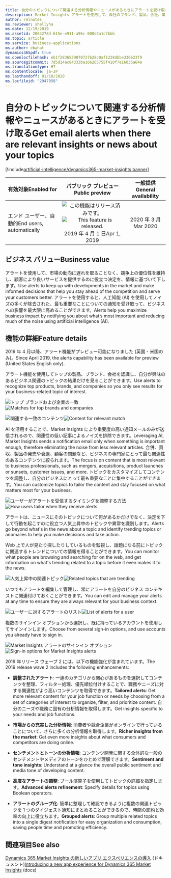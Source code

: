 ```yaml
---
title: 自分のトピックについて関連する分析情報やニュースがあるときにアラートを受け取る
description: Market Insights アラートを使用して、自社のブランド、製品、会社、業界についての顧客や競合企業による Web 上での発言を追跡します。 毎日または毎週受け取るメールで、特定のトピックに関連した最も重要な出来事を数分で把握します。
author: relnotes
ms.reviewer: shellyha
ms.date: 12/19/2019
ms.assetid: 2064278d-615e-e911-a96c-000d3a1c7bbb
ms.topic: article
ms.service: business-applications
ms.author: ebahat
dynamics365pdf: true
ms.openlocfilehash: eb1f2836539870727b28c0af1228dbbe336623f9
ms.sourcegitcommit: 7d5d14ac84333ba166265755f410f7e16035a64e
ms.translationtype: HT
ms.contentlocale: ja-JP
ms.lasthandoff: 01/10/2020
ms.locfileid: "2947958"
---
```

# <a name="get-email-alerts-when-there-are-relevant-insights-or-news-about-your-topics"></a><span data-ttu-id="1b914-104">自分のトピックについて関連する分析情報やニュースがあるときにアラートを受け取る</span><span class="sxs-lookup"><span data-stu-id="1b914-104">Get email alerts when there are relevant insights or news about your topics</span></span>
[!include[artificial-intelligence/dynamics365-market-insights banner](../includes/artificial-intelligence/dynamics365-market-insights.md)]

| <span data-ttu-id="1b914-105">有効対象</span><span class="sxs-lookup"><span data-stu-id="1b914-105">Enabled for</span></span>    |  <span data-ttu-id="1b914-106">パブリック プレビュー</span><span class="sxs-lookup"><span data-stu-id="1b914-106">Public preview</span></span> | <span data-ttu-id="1b914-107">一般提供</span><span class="sxs-lookup"><span data-stu-id="1b914-107">General availability</span></span> | 
| ---------- | :----------: |:----------: |
|<span data-ttu-id="1b914-108">エンド ユーザー、自動的</span><span class="sxs-lookup"><span data-stu-id="1b914-108">End users, automatically</span></span>|<span data-ttu-id="1b914-109">![この機能はリリース済みです。](/dynamics365-release-plan/media/green-checkmark.png "この機能はリリース済みです。")</span><span class="sxs-lookup"><span data-stu-id="1b914-109">![This feature is released.](/dynamics365-release-plan/media/green-checkmark.png "This feature is released.")</span></span> <span data-ttu-id="1b914-110">2019 年 4 月 1 日</span><span class="sxs-lookup"><span data-stu-id="1b914-110">Apr 1, 2019</span></span>| <span data-ttu-id="1b914-111">2020 年 3 月</span><span class="sxs-lookup"><span data-stu-id="1b914-111">Mar 2020</span></span>|


## <a name="business-value"></a><span data-ttu-id="1b914-112">ビジネス バリュー</span><span class="sxs-lookup"><span data-stu-id="1b914-112">Business value</span></span>
<!-- bv start -->
<span data-ttu-id="1b914-113">アラートを使用して、市場の動向に遅れを取ることなく、競争上の優位性を維持し、顧客により良いサービスを提供するのに役立つ決定を、情報に基づいて下します。</span><span class="sxs-lookup"><span data-stu-id="1b914-113">Use alerts to keep up with developments in the market and make informed decisions that help you stay ahead of the competition and serve your customers better.</span></span> <span data-ttu-id="1b914-114">アラートを使用すると、人工知能 (AI) を使用してノイズの多くが除去された、最も重要なことについての通知を受け取って、ビジネスへの影響を最大限に高めることができます。</span><span class="sxs-lookup"><span data-stu-id="1b914-114">Alerts help you maximize business impact by notifying you about what’s most important and reducing much of the noise using artificial intelligence (AI).</span></span>
<!-- bv end -->



## <a name="feature-details"></a><span data-ttu-id="1b914-115">機能の詳細</span><span class="sxs-lookup"><span data-stu-id="1b914-115">Feature details</span></span>
<!--feature detail start -->
<span data-ttu-id="1b914-116">2019 年 4 月以降、アラート機能がプレビュー可能になりました (英国 - 米国のみ)。</span><span class="sxs-lookup"><span data-stu-id="1b914-116">Since April 2019, the alerts capability has been available for preview (United States English only).</span></span>

<span data-ttu-id="1b914-117">アラート機能を使用してトップの製品、ブランド、会社を認識し、自分が興味のあるビジネス関連のトピックの結果だけを見ることができます。</span><span class="sxs-lookup"><span data-stu-id="1b914-117">Use alerts to recognize top products, brands, and companies so you only see results for your business-related topic of interest.</span></span> 

<span data-ttu-id="1b914-118">![トップ ブランドおよび企業の一致](media/alerts-1.png "トップ ブランドおよび企業の一致")</span><span class="sxs-lookup"><span data-stu-id="1b914-118">![Matches for top brands and companies](media/alerts-1.png "Matches for top brands and companies")</span></span> 

<span data-ttu-id="1b914-119">![関連する一致のコンテンツ](media/alerts-2.png "関連する一致のコンテンツ")</span><span class="sxs-lookup"><span data-stu-id="1b914-119">![Content for relevant match](media/alerts-2.png "Content for relevant match")</span></span> 

<span data-ttu-id="1b914-120">AI を活用することで、Market Insights により重要度の高い通知メールのみが送信されるので、関連性の低い記事によるノイズを排除できます。</span><span class="sxs-lookup"><span data-stu-id="1b914-120">Leveraging AI, Market Insights sends a notification email only when something is important enough, therefore eliminating the noise from less relevant articles.</span></span> <span data-ttu-id="1b914-121">合併、買収、製品の発売や衰退、顧客の問題など、ビジネスの専門家にとって最も関連性のあるコンテンツに絞られます。</span><span class="sxs-lookup"><span data-stu-id="1b914-121">The focus is on content that is most relevant to business professionals, such as mergers, acquisitions, product launches or sunsets, customer issues, and more.</span></span> <span data-ttu-id="1b914-122">トピックをカスタマイズしてコンテンツを調整し、自分のビジネスにとって最も重要なことに集中することができます。</span><span class="sxs-lookup"><span data-stu-id="1b914-122">You can customize topics to tailor the content and stay focused on what matters most for your business.</span></span> 

<span data-ttu-id="1b914-123">![ユーザーがアラートを受信するタイミングを調整する方法](media/alerts-3.png "ユーザーがアラートを受信するタイミングを調整する方法")</span><span class="sxs-lookup"><span data-stu-id="1b914-123">![How users tailor when they receive alerts](media/alerts-3.png "How users tailor when they receive alerts")</span></span> 

<span data-ttu-id="1b914-124">アラートは、ニュースにそのトピックについて何があるかだけでなく、決定を下して行動を起こすのに役立つ人気上昇中のトピックや異常を識別します。</span><span class="sxs-lookup"><span data-stu-id="1b914-124">Alerts go beyond what's in the news about a topic and identify trending topics or anomalies to help you make decisions and take action.</span></span> 

<span data-ttu-id="1b914-125">Web 上で人が見たり探したりしているものを監視し、話題になる前にトピックに関連するトレンドについての情報を得ることができます。</span><span class="sxs-lookup"><span data-stu-id="1b914-125">You can monitor what people are browsing and searching for on the web, and get information on what's trending related to a topic before it even makes it to the news.</span></span> 

<span data-ttu-id="1b914-126">![人気上昇中の関連トピック](media/alerts-5.png "人気上昇中の関連トピック")</span><span class="sxs-lookup"><span data-stu-id="1b914-126">![Related topics that are trending](media/alerts-5.png "Related topics that are trending")</span></span> 

<span data-ttu-id="1b914-127">いつでもアラートを編集して管理し、常にアラートを自分のビジネス コンテキストに関連付けておくことができます。</span><span class="sxs-lookup"><span data-stu-id="1b914-127">You can edit and manage your alerts at any time to ensure they are always relevant for your business context.</span></span> 

<span data-ttu-id="1b914-128">![ユーザーに対するアラートのリスト](media/alerts-6.png "ユーザーに対するアラートのリスト")</span><span class="sxs-lookup"><span data-stu-id="1b914-128">![List of alerts for a user](media/alerts-6.png "List of alerts for a user")</span></span> 

<span data-ttu-id="1b914-129">複数のサインイン オプションから選択し、既に持っているアカウントを使用してサインインします。</span><span class="sxs-lookup"><span data-stu-id="1b914-129">Choose from several sign-in options, and use accounts you already have to sign in.</span></span> 

<span data-ttu-id="1b914-130">![Market Insights アラートのサインイン オプション](media/alerts-7.png "Market Insights アラートのサインイン オプション")</span><span class="sxs-lookup"><span data-stu-id="1b914-130">![Sign-in options for Market Insights alerts](media/alerts-7.png "Sign-in options for Market Insights alerts")</span></span> 

<span data-ttu-id="1b914-131">2019 年リリース ウェーブ 2 には、以下の機能強化が含まれています。</span><span class="sxs-lookup"><span data-stu-id="1b914-131">The 2019 release wave 2 includes the following enhancements:</span></span> 

-  <span data-ttu-id="1b914-132">**調整されたアラート**: 一連のカテゴリから関心があるものを選択してコンテンツを整理、フィルター処理、優先順位付けすることで、職務やニーズに対する関連性がより高いコンテンツを取得できます。</span><span class="sxs-lookup"><span data-stu-id="1b914-132">**Tailored alerts**: Get more relevant content for your job function or needs by choosing from a set of categories of interest to organize, filter, and prioritize content.</span></span> <span data-ttu-id="1b914-133">自分のニーズや職務に固有の分析情報を取得します。</span><span class="sxs-lookup"><span data-stu-id="1b914-133">Get insights specific to your needs and job functions.</span></span> 

-  <span data-ttu-id="1b914-134">**市場からの充実した分析情報**: 消費者や競合企業がオンラインで行っていることについて、さらに多くの分析情報を取得します。</span><span class="sxs-lookup"><span data-stu-id="1b914-134">**Richer insights from the market**: Get even more insights about what consumers  and competitors are doing online.</span></span> 

-  <span data-ttu-id="1b914-135">**センチメントとトーンの分析情報**: コンテンツ開発に関する全体的な一般のセンチメントやメディアのトーンをひとめで理解できます。</span><span class="sxs-lookup"><span data-stu-id="1b914-135">**Sentiment and tone insights**: Understand at a glance the overall public sentiment and media tone of developing content.</span></span> 

-  <span data-ttu-id="1b914-136">**高度なアラートの調整**: ブール演算子を使用してトピックの詳細を指定します。</span><span class="sxs-lookup"><span data-stu-id="1b914-136">**Advanced alerts refinement**: Specify details for topics using Boolean operators.</span></span> 

-  <span data-ttu-id="1b914-137">**アラートのグループ化**: 簡単に整理して確認できるように複数の関連トピックを 1 つのダイジェスト通知にまとめることができるので、時間の節約と効率の向上に役立ちます。</span><span class="sxs-lookup"><span data-stu-id="1b914-137">**Grouped alerts**: Group multiple related topics into a single digest notification for easy organization and consumption, saving people time and promoting efficiency.</span></span>
<!--feature detail end -->










## <a name="see-also"></a><span data-ttu-id="1b914-138">関連項目</span><span class="sxs-lookup"><span data-stu-id="1b914-138">See also</span></span>

<span data-ttu-id="1b914-139">[Dynamics 365 Market Insights の新しいアプリ エクスペリエンスの導入](https://community.dynamics.com/365/aimarketinsights/b/marketinsightsteamblog/posts/introducing-a-new-app-experience-for-dynamics-365-market-insights) (ドキュメント)</span><span class="sxs-lookup"><span data-stu-id="1b914-139">[Introducing a new app experience for Dynamics 365 Market Insights](https://community.dynamics.com/365/aimarketinsights/b/marketinsightsteamblog/posts/introducing-a-new-app-experience-for-dynamics-365-market-insights) (docs)</span></span>
